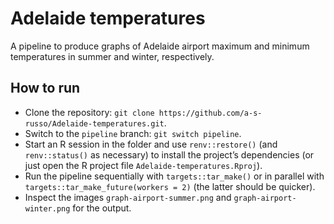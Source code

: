 # Adelaide temperatures
A pipeline to produce graphs of Adelaide airport maximum and minimum temperatures in summer and winter, respectively.

## How to run

- Clone the repository: `git clone https://github.com/a-s-russo/Adelaide-temperatures.git`.
- Switch to the `pipeline` branch: `git switch pipeline`.
- Start an R session in the folder and use `renv::restore()` (and `renv::status()` as necessary) to install the project’s dependencies (or just open the R project file `Adelaide-temperatures.Rproj`).
- Run the pipeline sequentially with `targets::tar_make()` or in parallel with `targets::tar_make_future(workers = 2)` (the latter should be quicker).
- Inspect the images `graph-airport-summer.png` and `graph-airport-winter.png` for the output.